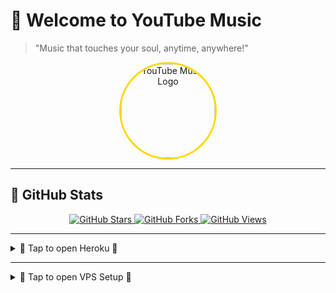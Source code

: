 # 🎵 Welcome to YouTube Music  

> "Music that touches your soul, anytime, anywhere!"  

<p align="center">
  <img src="https://files.catbox.moe/krqmz8.jpg" alt="YouTube Music Logo" width="150" style="border-radius: 50%; border: 3px solid gold;">
</p>

---

## 🚀 GitHub Stats  
<p align="center">
  <a href="https://github.com/BABY-MUSIC/YBB">
    <img src="https://img.shields.io/github/stars/BABY-MUSIC/YBB?style=for-the-badge" alt="GitHub Stars">
  </a>
  <a href="https://github.com/BABY-MUSIC/YBB/fork">
    <img src="https://img.shields.io/github/forks/BABY-MUSIC/YBB?style=for-the-badge" alt="GitHub Forks">
  </a>
  <a href="https://github.com/BABY-MUSIC/YBB">
    <img src="https://img.shields.io/github/views/BABY-MUSIC/YBB?style=for-the-badge" alt="GitHub Views">
  </a>
</p>

---

<details>
  <summary>🚀 Tap to open Heroku 🔎</summary>

### Deploy on Heroku  
<p align="center">
  <a href="https://dashboard.heroku.com/new?template=https://github.com/BABY-MUSIC/YBB">
    <img src="https://files.catbox.moe/krqmz8.jpg" alt="Deploy to Heroku" width="200">
  </a>
</p>

</details>

---

<details>
  <summary>🔧 Tap to open VPS Setup 🔎</summary>

### VPS Setup Guide  

#### 1️⃣ Upgrade & Update:  
```bash
sudo apt-get update && sudo apt-get upgrade -y
